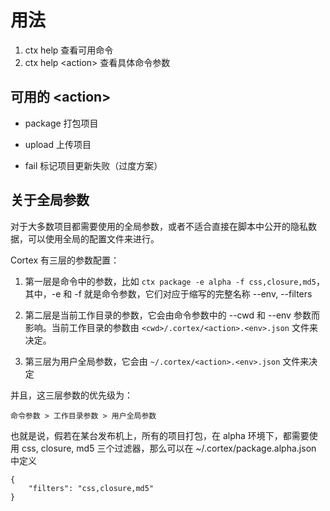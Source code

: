 用法
====

1. ctx help 查看可用命令
2. ctx help \<action\> 查看具体命令参数


可用的 \<action\>
----
* package 打包项目

* upload 上传项目

* fail 标记项目更新失败（过度方案）


关于全局参数
----
对于大多数项目都需要使用的全局参数，或者不适合直接在脚本中公开的隐私数据，可以使用全局的配置文件来进行。

Cortex 有三层的参数配置：

1. 第一层是命令中的参数，比如 `ctx package -e alpha -f css,closure,md5`，其中，-e 和 -f 就是命令参数，它们对应于缩写的完整名称 \-\-env, \-\-filters

2. 第二层是当前工作目录的参数，它会由命令参数中的 \-\-cwd 和 \-\-env 参数而影响。当前工作目录的参数由 `<cwd>/.cortex/<action>.<env>.json` 文件来决定。

3. 第三层为用户全局参数，它会由 `~/.cortex/<action>.<env>.json` 文件来决定


并且，这三层参数的优先级为：

	命令参数 > 工作目录参数 > 用户全局参数
	
也就是说，假若在某台发布机上，所有的项目打包，在 alpha 环境下，都需要使用 css, closure, md5 三个过滤器，那么可以在 ~/.cortex/package.alpha.json 中定义

	{
		"filters": "css,closure,md5"
	}